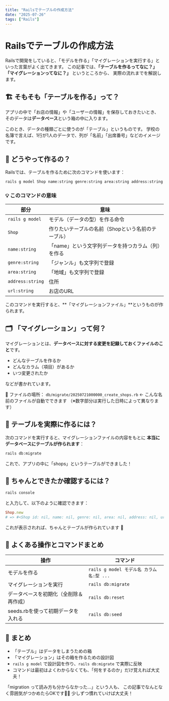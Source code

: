 ```yaml
---
title: "Railsでテーブルの作成方法"
date: "2025-07-26"
tags: ["Rails"]
---
```


# Railsでテーブルの作成方法

Railsで開発をしていると、「モデルを作る」「マイグレーションを実行する」といった言葉がよく出てきます。
この記事では、**「テーブルを作るってなに？」** **「マイグレーションってなに？」** というところから、
実際の流れまでを解説します。

## 🏗 そもそも「テーブルを作る」って？

アプリの中で「お店の情報」や「ユーザーの情報」を保存しておきたいとき、
そのデータは**データベース**という箱の中に入ります。

このとき、データの種類ごとに使うのが「テーブル」というものです。
学校の名簿で言えば、1行が1人のデータで、列が「名前」「出席番号」などのイメージです。

## 🔧 どうやって作るの？

Railsでは、テーブルを作るために次のコマンドを使います：

```bash
rails g model Shop name:string genre:string area:string address:string url:string
```

### 💡 このコマンドの意味

| 部分             | 意味                                               |
| ---------------- | -------------------------------------------------- |
| `rails g model`  | モデル（データの型）を作る命令                     |
| `Shop`           | 作りたいテーブルの名前（Shopという名前のテーブル） |
| `name:string`    | 「name」という文字列データを持つカラム（列）を作る |
| `genre:string`   | 「ジャンル」も文字列で登録                         |
| `area:string`    | 「地域」も文字列で登録                             |
| `address:string` | 住所                                               |
| `url:string`     | お店のURL                                          |

このコマンドを実行すると、**「マイグレーションファイル」**というものが作られます。

## 🗂 「マイグレーション」って何？

マイグレーションとは、**データベースに対する変更を記録しておくファイルのこと**です。

- どんなテーブルを作るか
- どんなカラム（項目）があるか
- いつ変更されたか

などが書かれています。

📂 ファイルの場所：
`db/migrate/20250721000000_create_shops.rb` ← こんな名前のファイルが自動でできます
（※数字部分は実行した日時によって異なります）

## 🚀 テーブルを実際に作るには？

次のコマンドを実行すると、マイグレーションファイルの内容をもとに
**本当にデータベースにテーブルが作られます**：

```bash
rails db:migrate
```

これで、アプリの中に「shops」というテーブルができました！

## 🧪 ちゃんとできたか確認するには？

```bash
rails console
```

と入力して、以下のように確認できます：

```ruby
Shop.new
# => #<Shop id: nil, name: nil, genre: nil, area: nil, address: nil, url: nil ... >
```

これが表示されれば、ちゃんとテーブルが作られています 🎉

## 🔁 よくある操作とコマンドまとめ

| 操作                                   | コマンド                                 |
| -------------------------------------- | ---------------------------------------- |
| モデルを作る                           | `rails g model モデル名 カラム名:型 ...` |
| マイグレーションを実行                 | `rails db:migrate`                       |
| データベースを初期化（全削除＆再作成） | `rails db:reset`                         |
| seeds.rbを使って初期データを入れる     | `rails db:seed`                          |

## 📘 まとめ

- 「テーブル」はデータをしまうための箱
- 「マイグレーション」はその箱を作るための設計図
- `rails g model` で設計図を作り、`rails db:migrate` で実際に反映
- コマンドは最初はよくわからなくても、「何をするのか」だけ覚えれば大丈夫！

「migration って読み方も分からなかった…」という人も、
この記事でなんとなく雰囲気がつかめたらOKです🙆‍♂️
少しずつ慣れていけば大丈夫！
